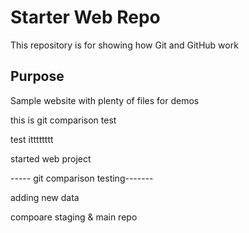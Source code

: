 # Starter Web Repo

This repository is for showing how Git and GitHub work

## Purpose

Sample website with plenty of files for demos

this is git comparison test


test    itttttttt


started web project


----- git comparison testing-------

adding new data


compoare staging & main repo